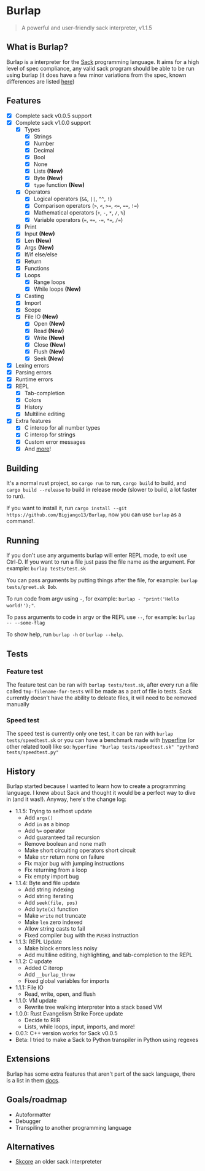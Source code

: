 # Burlap
> A powerful and user-friendly sack interpreter, v1.1.5

## What is Burlap?
Burlap is a interpreter for the [Sack](https://github.com/RandomSoup/sack) programming language. It aims for a high level of spec compliance, any valid sack program should be able to be run using burlap (it does have a few minor variations from the spec, known differences are listed [here](docs/spec-diff.md))

## Features
- [x] Complete sack v0.0.5 support
- [x] Complete sack v1.0.0 support
  - [x] Types
    - [x] Strings
    - [x] Number
    - [x] Decimal
    - [x] Bool
    - [x] None
    - [x] Lists **(New)**
    - [x] Byte **(New)**
    - [x] `type` function **(New)**
  - [x] Operators
    - [x] Logical operators (`&&`, `||`, `^^`, `!`)
    - [x] Comparison operators (`>`, `<`, `>=`, `<=`, `==`, `!=`)
    - [x] Mathematical operators (`+`, `-`, `*`, `/`, `%`)
    - [x] Variable operators (`=`, `+=`, `-=`, `*=`, `/=`)
  - [x] Print
  - [x] Input **(New)**
  - [x] Len **(New)**
  - [x] Args **(New)**
  - [x] If/if else/else
  - [x] Return
  - [x] Functions
  - [x] Loops
    - [x] Range loops
    - [x] While loops **(New)**
  - [x] Casting
  - [x] Import
  - [x] Scope
  - [x] File IO **(New)**
    - [x] Open **(New)**
    - [x] Read **(New)**
    - [x] Write **(New)**
    - [x] Close **(New)**
    - [x] Flush **(New)**
    - [x] Seek **(New)**
- [x] Lexing errors
- [x] Parsing errors
- [x] Runtime errors
- [x] REPL
  - [x] Tab-completion
  - [x] Colors
  - [x] History
  - [x] Multiline editing
- [x] Extra features
  - [x] C interop for all number types
  - [x] C interop for strings
  - [x] Custom error messages
  - [x] And [more](docs/extensions.md)!

## Building

It's a normal rust project, so `cargo run` to run, `cargo build` to build, and `cargo build --release` to build in release mode (slower to build, a lot faster to run).

If you want to install it, run `cargo install --git https://github.com/Bigjango13/Burlap`, now you can use `burlap` as a command!.

## Running

If you don't use any arguments burlap will enter REPL mode, to exit use Ctrl-D.
If you want to run a file just pass the file name as the argument.
For example: `burlap tests/test.sk`

You can pass arguments by putting things after the file, for example: `burlap tests/greet.sk Bob`.

To run code from argv using `-`, for example: `burlap - "print('Hello world!');"`.

To pass arguments to code in argv or the REPL use `--`, for example: `burlap -- --some-flag`

To show help, run `burlap -h` or `burlap --help`.

## Tests

### Feature test

The feature test can be ran with `burlap tests/test.sk`, after every run a file called `tmp-filename-for-tests` will be made as a part of file io tests. Sack currently doesn't have the ability to deleate files, it will need to be removed manually

### Speed test

The speed test is currently only one test, it can be ran with `burlap tests/speedtest.sk` or you can have a benchmark made with [hyperfine](https://github.com/sharkdp/hyperfine) (or other related tool) like so: `hyperfine "burlap tests/speedtest.sk" "python3 tests/speedtest.py"`

## History

Burlap started because I wanted to learn how to create a programming language. I knew about Sack and thought it would be a perfect way to dive in (and it was!). Anyway, here's the change log:

- 1.1.5: Trying to selfhost update
    - Add `args()`
    - Add `in` as a binop
    - Add `%=` operator
    - Add guaranteed tail recursion
    - Remove boolean and none math
    - Make short circuiting operators short circuit
    - Make `str` return none on failure
    - Fix major bug with jumping instructions
    - Fix returning from a loop
    - Fix empty import bug
- 1.1.4: Byte and file update
    - Add string indexing
    - Add string iterating
    - Add `seek(file, pos)`
    - Add `byte(x)` function
    - Make `write` not truncate
    - Make `len` zero indexed
    - Allow string casts to fail
    - Fixed compiler bug with the `PUSH3` instruction
- 1.1.3: REPL Update
    - Make block errors less noisy
    - Add multiline editing, highlighting, and tab-completion to the REPL
- 1.1.2: C update
    - Added C iterop
    - Add `__burlap_throw`
    - Fixed global variables for imports
- 1.1.1: File IO
    - Read, write, open, and flush
- 1.1.0: VM update
    - Rewrite tree walking interpreter into a stack based VM
- 1.0.0: Rust Evangelism Strike Force update
    - Decide to RIIR
    - Lists, while loops, input, imports, and more!
- 0.0.1: C++ version works for Sack v0.0.5
- Beta: I tried to make a Sack to Python transpiler in Python using regexes

## Extensions

Burlap has some extra features that aren't part of the sack language, there is a list in them [docs](docs/extensions.md).

## Goals/roadmap
- Autoformatter
- Debugger
- Transpiling to another programming language

## Alternatives

- [Skcore](https://github.com/Luminoso-256/scriptinglang) an older sack interpreteter
